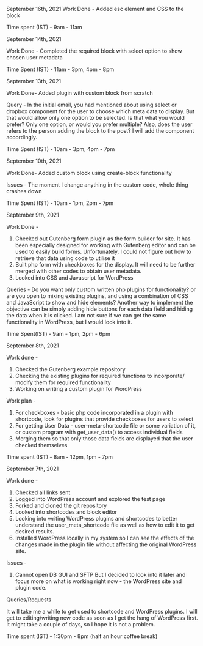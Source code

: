 September 16th, 2021
Work Done -
Added esc element and CSS to the block

Time spent (IST) - 9am - 11am

September 14th, 2021

Work Done -
Completed the required block with select option to show chosen user metadata

Time Spent (IST) - 11am - 3pm, 4pm - 8pm

September 13th, 2021

Work Done-
Added plugin with custom block from scratch

Query -
In the initial email, you had mentioned about using select or dropbox component for the user to choose which meta data to display. But that would allow only one option to be selected. Is that what you would prefer? Only one option, or would you prefer multiple? Also, does the user refers to the person adding the block to the post? I will add the component accordingly.

Time Spent (IST) - 10am - 3pm, 4pm - 7pm


September 10th, 2021

Work Done-
Added custom block using create-block functionality

Issues -
The moment I change anything in the custom code, whole thing crashes down

Time Spent (IST) - 10am - 1pm, 2pm - 7pm

September 9th, 2021

Work Done -
1. Checked out Gutenberg form plugin as the form builder for site. It has been especially designed for working with Gutenberg editor and can be used to easily build forms.  Unfortunately, I could not figure out how to retrieve that data using code to utilise it
2. Built php form with checkboxes for the display. It will need to be further merged with other codes to obtain user metadata.
3. Looked into CSS and Javascript for WordPress

Queries -
Do you want only custom written php plugins for functionality? or are you open to mixing existing plugins, and using a combination of CSS and JavaScript to show and hide elements? Another way to implement the objective can be simply adding hide buttons for each data field and hiding the data when it is clicked. I am not sure if we can get the same functionality in WordPress, but I would look into it.

Time Spent(IST) - 9am - 1pm, 2pm - 6pm

September 8th, 2021

Work done -
1. Checked the Gutenberg example repository
2. Checking the existing plugins for required functions to incorporate/ modify them for required functionality
3. Working on writing a custom plugin for WordPress

Work plan -
1. For checkboxes - basic php code incorporated in a plugin with shortcode, look for plugins that provide checkboxes for users to select
2. For getting User Data - user-meta-shortcode file or some variation of it, or custom program with get_user_data() to access individual fields
3. Merging them so that only those data fields are displayed that the user checked themselves

Time spent (IST) - 8am - 12pm, 1pm - 7pm


September 7th, 2021

Work done -
1. Checked all links sent
2. Logged into WordPress account and explored the test page
3. Forked and cloned the git repository
4. Looked into shortcodes and block editor
5. Looking into writing WordPress plugins and shortcodes to better understand the user_meta_shortcode file as well as how to edit it to get desired results.
6. Installed WordPress locally in my system so I can see the effects of the changes made in the plugin file without affecting the original WordPress site.

Issues -
1. Cannot open DB GUI and SFTP
   But I decided to look into it later and focus more on what is working right now - the WordPress site and plugin code.

Queries/Requests

It will take me a while to get used to shortcode and WordPress plugins. I will get to editing/writing new code as soon as I get the hang of WordPress first. It might take a couple of days, so I hope it is not a problem.

Time spent (IST) - 1:30pm - 8pm (half an hour coffee break)

